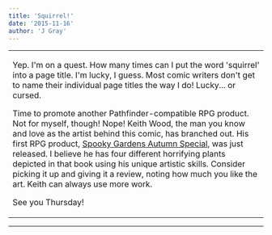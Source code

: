 ```yaml
---
title: 'Squirrel!'
date: '2015-11-16'
author: 'J Gray'
---
```


<div>
<!-- Main content here -->
<table border="0" class="post"><tbody><tr><td>
   
   <div class="post_body">
       <p>Yep. I'm on a quest. How many times can I put the word 'squirrel' into a page title. I'm lucky, I guess. Most comic writers don't get to name their individual page titles the way I do! Lucky... or cursed. </p><p>Time to promote another Pathfinder-compatible RPG product. Not for myself, though! Nope! Keith Wood, the man you know and love as the artist behind this comic, has branched out. His first RPG product, <a href="http://www.drivethrurpg.com/product/166020/Spooky-Gardens-Autumn-Special" target="_blank">Spooky Gardens Autumn Special</a>, was just released. I believe he has four different horrifying plants depicted in that book using his unique artistic skills. Consider picking it up and giving it a review, noting how much you like the art. Keith can always use more work.</p><p>See you Thursday!</p>
   </div>
   </td></tr>
   </tbody></table><hr><table style="width:100%; border:0;" class="comment_table"><tbody></tbody></table>
<!-- End main content -->
              </div>

